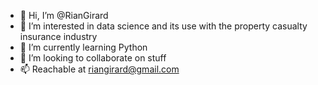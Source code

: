 - 👋 Hi, I’m @RianGirard
- 👀 I’m interested in data science and its use with the property casualty insurance industry
- 🌱 I’m currently learning Python
- 💞️ I’m looking to collaborate on stuff
- 📫 Reachable at riangirard@gmail.com

<!---
RianGirard/RianGirard is a ✨ special ✨ repository because its `README.md` (this file) appears on your GitHub profile.
You can click the Preview link to take a look at your changes.
--->
